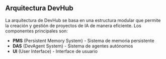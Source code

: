## Arquitectura DevHub

La arquitectura de DevHub se basa en una estructura modular que permite la creación y gestión de proyectos de IA de manera eficiente. Los componentes principales son:

- **PMS** (Persistent Memory System) - Sistema de memoria persistente
- **DAS** (DevAgent System) - Sistema de agentes autónomos  
- **UI** (User Interface) - Interface de usuario